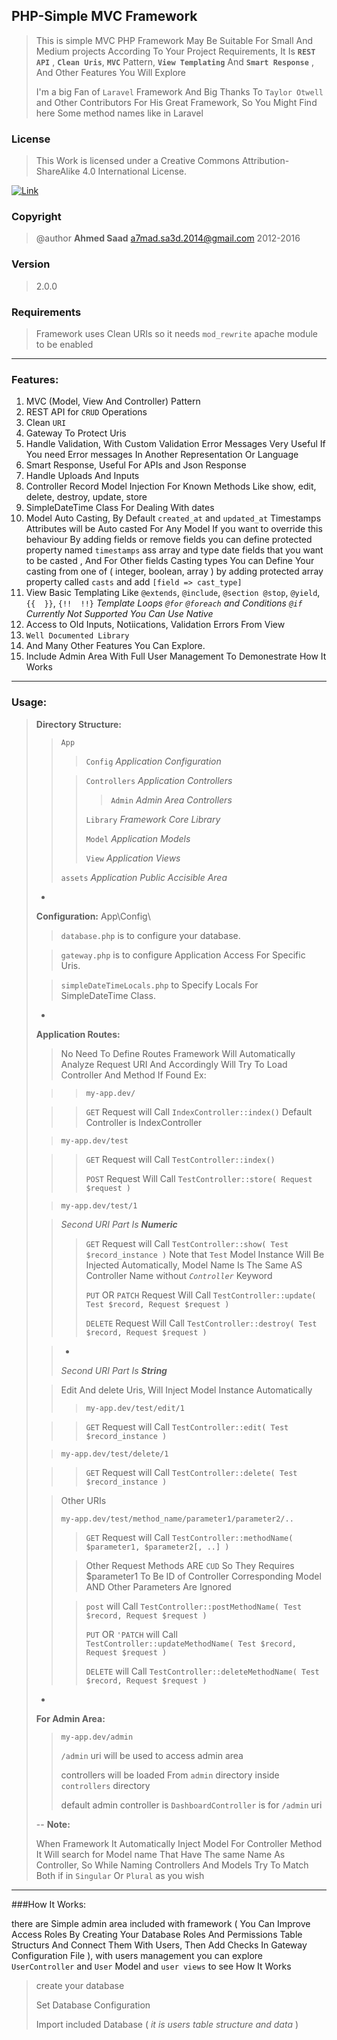 ## PHP-Simple MVC Framework


> This is simple MVC PHP Framework May Be Suitable For Small And Medium projects According To Your Project Requirements, It Is **`REST API`** , **`Clean Uris`**, **`MVC`** Pattern, __`View Templating`__ And __`Smart Response`__ , And Other Features You Will Explore
> 
> I'm a big Fan of `Laravel` Framework And Big Thanks To `Taylor Otwell` and Other Contributors For His Great Framework, So You Might Find here Some method names like in Laravel

### License

>This Work is licensed under a Creative Commons Attribution-ShareAlike 4.0 International License.
>
[![Link](https://i.creativecommons.org/l/by-sa/4.0/88x31.png)](http://creativecommons.org/licenses/by-sa/4.0/)

### Copyright
>@author	__Ahmed Saad__ <a7mad.sa3d.2014@gmail.com> 2012-2016

### Version
> 2.0.0

### Requirements
> Framework uses Clean URIs so it needs `mod_rewrite` apache module to be enabled


----

### Features:

1. MVC (Model, View And Controller) Pattern
2. REST API for `CRUD` Operations
3. Clean `URI`
4. Gateway To Protect Uris
5. Handle Validation, With Custom Validation Error Messages Very Useful If You need Error messages In Another Representation Or Language
6. Smart Response, Useful For APIs and Json Response
7. Handle Uploads And Inputs
8. Controller Record Model Injection For Known Methods
	Like show, edit, delete, destroy, update, store
9. SimpleDateTime Class For Dealing With dates
10. Model Auto Casting, By Default `created_at` and `updated_at` Timestamps Attributes will be Auto casted For Any Model If you want to override this behaviour By adding fields or remove fields you can define protected property named `timestamps` ass array and type date fields that you want to be casted , And For Other fields Casting types You can Define Your casting from one of ( integer, boolean, array ) by adding protected array property called `casts` and add `[field => cast_type]`
11. View Basic Templating Like `@extends`, `@include`, `@section @stop`, `@yield`, `{{  }}`, `{!!  !!}`
*Template Loops `@for` `@foreach` and Conditions `@if` Currently Not Supported You Can Use Native*
13. Access to Old Inputs, Notiications, Validation Errors From View
14. `Well Documented Library`
15. And Many Other Features You Can Explore.
16. Include Admin Area With Full User Management
	To Demonestrate How It Works

---
### Usage:

> __Directory Structure:__
> 
> >`App`
> >>`Config` *Application Configuration*
> >
> >>`Controllers` *Application Controllers*
> >>>`Admin` *Admin Area Controllers*
> >>
> >>`Library` *Framework Core Library*
> >>
> >>`Model` *Application Models*
> >>
> >>`View` *Application Views*
> >
> >`assets` *Application Public Accisible Area*
>
> -
> __Configuration:__ App\Config\
> > `database.php` is to configure your database.
> 
> > `gateway.php` 	is to configure Application Access For Specific Uris.
> 
>> `simpleDateTimeLocals.php`  to Specify Locals For SimpleDateTime Class.
>
> -
> __Application Routes:__
> 
> >No Need To Define Routes Framework Will Automatically Analyze Request URI And Accordingly Will Try To Load Controller And Method If Found Ex:
>
>>>`my-app.dev/`
>
>>>`GET` Request will Call `IndexController::index()`
>>> Default Controller is IndexController
>
>>`my-app.dev/test`
>
>>>`GET` Request will Call `TestController::index()`
>>>
>>>`POST` Request Will Call `TestController::store( Request $request )`
>
>>`my-app.dev/test/1`
>
>>>
>>*Second URI Part Is __Numeric__*
>>
>>>`GET` Request will Call `TestController::show( Test $record_instance )` Note that `Test` Model Instance Will Be Injected Automatically, Model Name Is The Same AS Controller Name without _`Controller`_ Keyword
>>>
>>>`PUT` OR `PATCH` Request Will Call `TestController::update( Test $record, Request $request )`
>>>
>>>`DELETE` Request Will Call `TestController::destroy( Test $record, Request $request )`
>
>>-
>>*Second URI Part Is __String__*
>
>> Edit And delete Uris, Will Inject Model Instance Automatically
>>>`my-app.dev/test/edit/1`
>
>>>`GET` Request will Call `TestController::edit( Test $record_instance )`
>
>>`my-app.dev/test/delete/1`
>
>>>`GET` Request will Call `TestController::delete( Test $record_instance )`
>
>> Other URIs
>> 
>>`my-app.dev/test/method_name/parameter1/parameter2/..`
>>>`GET` Request will Call `TestController::methodName( $parameter1, $parameter2[, ..] )`
>>
>>> Other Request Methods ARE `CUD` So They Requires $parameter1 To Be ID of Controller Corresponding Model AND Other Parameters Are Ignored
>>
>>>`post` will Call `TestController::postMethodName( Test $record, Request $request )`
>>>
>>>`PUT` OR `'PATCH` will Call `TestController::updateMethodName( Test $record, Request $request )`
>>>
>>>`DELETE` will Call `TestController::deleteMethodName( Test $record, Request $request )`
>
> -
>__For Admin Area:__
>
>> `my-app.dev/admin`
>> 
>> `/admin` uri will be used to access admin area
>> 
>> controllers will be loaded From `admin` directory inside `controllers` directory
>> 
>> default admin controller is `DashboardController` is for `/admin` uri
>
>--
>__Note:__
>
> When Framework It Automatically Inject Model For Controller Method It Will search for Model name That Have The same Name As Controller, So While Naming Controllers And Models Try To Match Both if in `Singular` Or `Plural` as you wish

---
###How It Works:

there are Simple admin area included with framework ( You Can Improve Access Roles By Creating Your Database Roles And Permissions Table Structurs And Connect Them With Users, Then Add Checks In Gateway Configuration File ), with users management you can explore `UserController` and `User` Model and `user views` to see How It Works
> create your database
> 
> Set Database Configuration
> 
>Import included Database ( _it is users table structure and data_ )